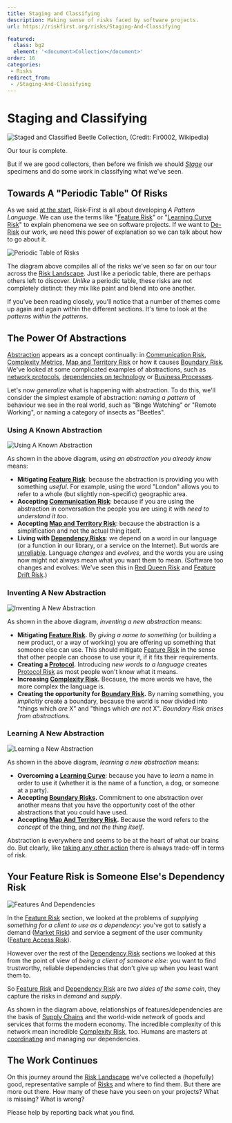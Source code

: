 ```yaml
---
title: Staging and Classifying
description: Making sense of risks faced by software projects.
url: https://riskfirst.org/risks/Staging-And-Classifying

featured: 
  class: bg2
  element: '<document>Collection</document>'
order: 16
categories:
 - Risks
redirect_from: 
 - /Staging-And-Classifying
---
```


# Staging and Classifying

![Staged and Classified Beetle Collection, (Credit: Fir0002, Wikipedia)](../images/Beetle_collection_short.jpg)

Our tour is complete.  

But if we are good collectors, then before we finish we should _[Stage](https://en.wikipedia.org/wiki/Entomological_equipment_for_mounting_and_storage)_ our specimens and do some work in classifying what we've seen.

## Towards A "Periodic Table" Of Risks

As we said [at the start](A-Pattern-Language.md), Risk-First is all about developing _A Pattern Language_.  We can use the terms like "[Feature Risk](Feature-Risk.md)" or "[Learning Curve Risk](Communication-Risk.md#learning-curve-risk)" to explain phenomena we see on software projects.   If we want to [De-Risk](../thinking/De-Risking.md) our work, we need this power of explanation so we can talk about how to go about it.

![Periodic Table of Risks](../images/generated/staging-and-classifying/periodic-table-large.png)

The diagram above compiles all of the risks we've seen so far on our tour across the [Risk Landscape](Risk-Landscape.md).  Just like a periodic table, there are perhaps others left to discover.   _Unlike_ a periodic table, these risks are not completely distinct: they mix like paint and blend into one another.  

If you've been reading closely, you'll notice that a number of themes come up again and again within the different sections.   It's time to look at the _patterns within the patterns_. 

## The Power Of Abstractions

[Abstraction](../thinking/Glossary.md#abstraction) appears as a concept continually: in [Communication Risk](Communication-Risk.md), [Complexity Metrics](Complexity-Risk.md#kolmogorov-complexity), [Map and Territory Risk](Map-And-Territory-Risk.md) or how it causes [Boundary Risk](Boundary-Risk.md).  We've looked at some complicated examples of abstractions, such as [network protocols](Communication-Risk.md#protocols), [dependencies on technology](Software-Dependency-Risk.md#software-tools) or [Business Processes](Process-Risk.md#the-purpose-of-process).

Let's now _generalize_ what is happening with abstraction.  To do this, we'll consider the simplest example of abstraction:  _naming a pattern_ of behaviour we see in the real world, such as "Binge Watching" or "Remote Working", or naming a category of insects as "Beetles".

### Using A Known Abstraction

![Using A Known Abstraction](../images/generated/staging-and-classifying/depending-abstraction.png)

As shown in the above diagram, _using an abstraction you already know_ means:

 - **Mitigating [Feature Risk](Feature-Risk.md)**: because the abstraction is providing you with something _useful_.  For example, using the word "London" allows you to refer to a whole (but slightly non-specific) geographic area.
 - **Accepting [Communication Risk](Communication-Risk.md)**: because if you are using the abstraction in conversation the people you are using it with _need to understand it too_.
 - **Accepting [Map and Territory Risk](Map-And-Territory-Risk.md)**: because the abstraction is a simplification and not the actual thing itself.
 - **Living with [Dependency Risks](Dependency-Risk.md)**:  we depend on a word in our language (or a function in our library, or a service on the Internet).  But words are [unreliable](Dependency-Risk.md#reliability-risk).  Language _changes_ and _evolves_, and the words you are using now might not always mean what you want them to mean.  (Software too changes and evolves:  We've seen this in [Red Queen Risk](Scarcity-Risk.md#red-queen-risk) and [Feature Drift Risk](Feature-Risk.md#feature-drift-risk).)
 
### Inventing A New Abstraction  

![Inventing A New Abstraction](../images/generated/staging-and-classifying/inventing-abstraction.png)

As shown in the above diagram, _inventing a new abstraction_ means:

- **Mitigating [Feature Risk](Feature-Risk.md).**  By _giving a name to something_ (or building a new product, or a way of working) you are offering up something that someone else can use.  This should mitigate [Feature Risk](Feature-Risk.md) in the sense that other people can choose to use your it, if it fits their requirements.  
- **Creating a [Protocol](Communication-Risk.md#protocols).**  Introducing _new words to a language_ creates [Protocol Risk](Communication-Risk.md#protocol-risk) as most people won't know what it means. 
- **Increasing [Complexity Risk](Complexity-Risk.md).** Because, the more words we have, the more complex the language is.
- **Creating the opportunity for [Boundary Risk](Boundary-Risk.md).**  By naming something, you _implicitly_ create a boundary, because the world is now divided into "things which _are_ X" and "things which _are not_ X".  _Boundary Risk arises from abstractions._
    
### Learning A New Abstraction

![Learning a New Abstraction](../images/generated/staging-and-classifying/choosing-abstraction.png)

As shown in the above diagram, _learning a new abstraction_ means:

 - **Overcoming a [Learning Curve](Communication-Risk.md#learning-curve-risk)**: because you have to _learn_ a name in order to use it (whether it is the name of a function, a dog, or someone at a party).
 - **Accepting [Boundary Risks](Boundary-Risk.md).**  Commitment to one abstraction over another means that you have the opportunity cost of the other abstractions that you could have used.
 - **Accepting [Map And Territory Risk](Map-And-Territory-Risk.md).** Because the word refers to the _concept_ of the thing, and _not the thing itself_.

Abstraction is everywhere and seems to be at the heart of what our brains do.  But clearly, like [taking any other action](../thinking/Glossary.md#taking-action) there is always trade-off in terms of risk.   

## Your Feature Risk is Someone Else's Dependency Risk

![Features And Dependencies](../images/generated/staging-and-classifying/features-and-dependencies.png)

In the [Feature Risk](Feature-Risk.md) section, we looked at the problems of _supplying something for a client to use as a dependency_:  you've got to satisfy a demand ([Market Risk](Feature-Risk.md#market-risk)) and service a segment of the user community ([Feature Access Risk](Feature-Risk.md#feature-access-risk)).    

However over the rest of the [Dependency Risk](Dependency-Risk.md) sections we looked at this from the point of view of _being a client of someone else_:  you want to find trustworthy, reliable dependencies that don't give up when you least want them to.

So [Feature Risk](Feature-Risk.md) and [Dependency Risk](Dependency-Risk.md) are _two sides of the same coin_, they capture the risks in _demand_ and _supply_.   

As shown in the diagram above, relationships of features/dependencies are the basis of [Supply Chains](https://en.wikipedia.org/wiki/Supply_chain) and the world-wide network of goods and services that forms the modern economy.  The incredible complexity of this network mean incredible [Complexity Risk](Complexity-Risk.md), too.  Humans are masters at [coordinating](Coordination-Risk.md) and managing our dependencies. 

## The Work Continues

On this journey around the [Risk Landscape](Risk-Landscape.md) we've collected a (hopefully) good, representative sample of [Risks](../thinking/Glossary.md#Risk) and where to find them. But there are more out there.   How many of these have you seen on your projects?  What is missing?  What is wrong?

Please help by reporting back what you find.


